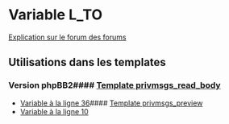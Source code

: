 # Variable L_TO
[Explication sur le forum des forums](http://forum.forumactif.com/t294113-listing-des-variables#L_TO)
## Utilisations dans les templates
### Version phpBB2#### [Template privmsgs_read_body](subsilver/privmsgs_read_body.md)
* [Variable à la ligne 36](../subsilver/privmsgs_read_body.tpl#L36)#### [Template privmsgs_preview](subsilver/privmsgs_preview.md)
* [Variable à la ligne 10](../subsilver/privmsgs_preview.tpl#L10)